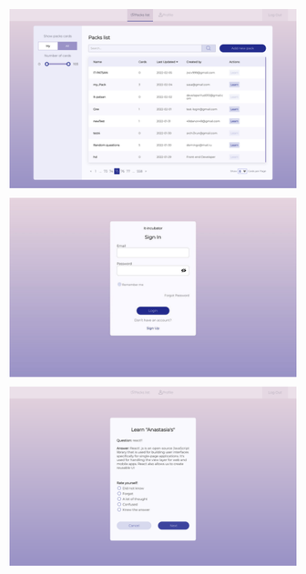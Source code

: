 ![Image alt](https://github.com/NastassiaMikhalenka/portfolio/blob/master/src/components/assets/ProjectsImg/QuizCards/QuizCards2.png?raw=true)

![Image alt](https://github.com/NastassiaMikhalenka/portfolio/blob/master/src/components/assets/ProjectsImg/QuizCards/QuizCards1.jpeg?raw=true)

![Image alt](https://github.com/NastassiaMikhalenka/portfolio/blob/master/src/components/assets/ProjectsImg/QuizCards/QuizCards6.png?raw=true)
